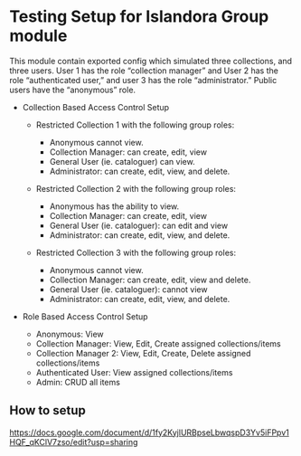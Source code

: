 # Testing Setup for Islandora Group module

This module contain exported config which simulated three collections, and three users. User 1 has the role “collection manager” and User 2 has the role “authenticated user,” and user 3 has the role “administrator.” Public users have the “anonymous” role. 

- Collection Based Access Control Setup
  - Restricted Collection 1 with the following group roles:
     - Anonymous cannot view. 
     - Collection Manager: can create, edit, view
     - General User (ie. cataloguer) can view.
     - Administrator: can create, edit, view, and delete.

  - Restricted Collection 2 with the following group roles:
     - Anonymous has the ability to view.
     - Collection Manager: can create, edit, view
     - General User (ie. cataloguer): can edit and view
     - Administrator: can create, edit, view, and delete.

  - Restricted Collection 3 with the following group roles: 
     - Anonymous cannot view. 
     - Collection Manager: can create, edit, view and delete.
     - General User (ie. cataloguer): cannot view
     - Administrator: can create, edit, view, and delete.
     
- Role Based Access Control Setup
  - Anonymous: View
  - Collection Manager: View, Edit, Create assigned collections/items
  - Collection Manager 2: View, Edit, Create, Delete assigned collections/items
  - Authenticated User: View assigned collections/items
  - Admin: CRUD all items

## How to setup 

https://docs.google.com/document/d/1fy2KyjlURBpseLbwqspD3Yv5iFPpv1HQF_qKClV7zso/edit?usp=sharing
